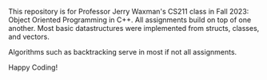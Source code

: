 This repository is for Professor Jerry Waxman's CS211 class in Fall 2023: Object Oriented Programming in C++. 
All assignments build on top of one another. Most basic datastructures were implemented from structs, 
classes, and vectors. 

Algorithms such as backtracking serve in most if not all assignments.

Happy Coding!

